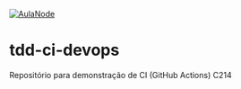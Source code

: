 [![AulaNode](https://github.com/chrislima-inatel/tdd-ci-devops/actions/workflows/comprasCI.yml/badge.svg)](https://github.com/chrislima-inatel/tdd-ci-devops/actions)


# tdd-ci-devops
Repositório para demonstração de CI (GitHub Actions)
C214
